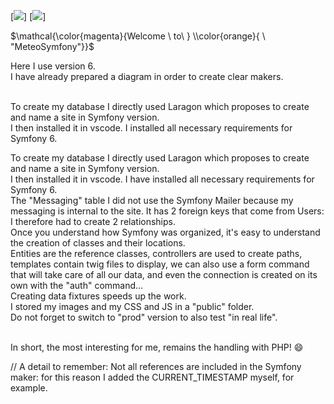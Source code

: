 [![](https://img.shields.io/badge/BOOTSTRAP-blue?style=for-the-badge)]
[![](https://img.shields.io/badge/SYMFONY.io-orange?style=for-the-badge)]

$\mathcal{\color{magenta}{Welcome \ to\ } \\color{orange}{ \ "MeteoSymfony"}}$<br>

Here I use version 6.<br>
I have already prepared a diagram in order to create clear makers.<br><br>

To create my database I directly used Laragon which proposes to create and name a site in Symfony version.<br>
I then installed it in vscode. I installed all necessary requirements for Symfony 6.<br>

To create my database I directly used Laragon which proposes to create and name a site in Symfony version.<br>
I then installed it in vscode. I have installed all necessary requirements for Symfony 6.<br>
The "Messaging" table I did not use the Symfony Mailer because my messaging is internal to the site. It has 2 foreign keys that come from Users: I therefore had to create 2 relationships.<br>
Once you understand how Symfony was organized, it's easy to understand the creation of classes and their locations.<br>
Entities are the reference classes, controllers are used to create paths, templates contain twig files to display, we can also use a form command that will take care of all our data, and even the connection is created on its own with the "auth" command...<br>
Creating data fixtures speeds up the work.<br>
I stored my images and my CSS and JS in a "public" folder.<br>
Do not forget to switch to "prod" version to also test "in real life".<br><br>

In short, the most interesting for me, remains the handling with PHP! :smile:<br>

// A detail to remember: Not all references are included in the Symfony maker: for this reason I added the CURRENT_TIMESTAMP myself, for example.
